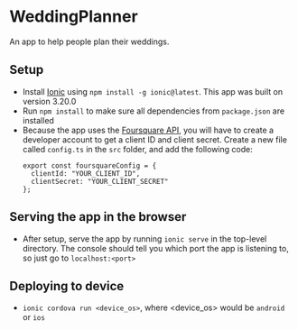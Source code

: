 # WeddingPlanner
An app to help people plan their weddings.

## Setup

* Install [Ionic](https://ionicframework.com/) using `npm install -g ionic@latest`. This app was built on version 3.20.0
* Run `npm install` to make sure all dependencies from `package.json` are installed
* Because the app uses the [Foursquare API](https://developer.foursquare.com), you will have to create a developer account to get a client ID and client secret. Create a new file called `config.ts` in the `src` folder, and add the following code:
    ```
    export const foursquareConfig = {
      clientId: "YOUR_CLIENT_ID",
      clientSecret: "YOUR_CLIENT_SECRET"
    };
    ```

## Serving the app in the browser
* After setup, serve the app by running `ionic serve` in the top-level directory. The console should tell you which port the app is listening to, so just go to `localhost:<port>`

## Deploying to device
* `ionic cordova run <device_os>`, where <device_os> would be `android` or `ios`


